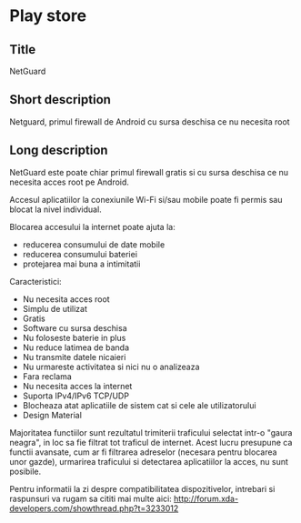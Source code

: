 Play store
==========

Title
-----
NetGuard


Short description
-----------------
Netguard, primul firewall de Android cu sursa deschisa ce nu necesita root 


Long description
----------------
NetGuard este poate chiar primul firewall gratis si cu sursa deschisa ce nu necesita acces root pe Android.

Accesul aplicatiilor la conexiunile Wi-Fi si/sau mobile poate fi permis sau blocat la nivel individual.

Blocarea accesului la internet poate ajuta la:

- reducerea consumului de date mobile
- reducerea consumului bateriei
- protejarea mai buna a intimitatii

Caracteristici:

- Nu necesita acces root
- Simplu de utilizat
- Gratis
- Software cu sursa deschisa
- Nu foloseste baterie in plus
- Nu reduce latimea de banda
- Nu transmite datele nicaieri
- Nu urmareste activitatea si nici nu o analizeaza
- Fara reclama
- Nu necesita acces la internet
- Suporta IPv4/IPv6 TCP/UDP
- Blocheaza atat aplicatiile de sistem cat si cele ale utilizatorului
- Design Material

Majoritatea functiilor sunt rezultatul trimiterii traficului selectat intr-o "gaura neagra", in loc sa fie filtrat tot traficul de internet.
Acest lucru presupune ca functii avansate, cum ar fi filtrarea adreselor (necesara pentru blocarea unor gazde), urmarirea traficului si detectarea aplicatiilor la acces, nu sunt posibile.

Pentru informatii la zi despre compatibilitatea dispozitivelor, intrebari si raspunsuri va rugam sa cititi mai multe aici: http://forum.xda-developers.com/showthread.php?t=3233012
